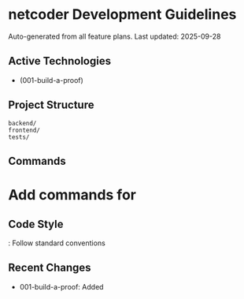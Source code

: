 # netcoder Development Guidelines

Auto-generated from all feature plans. Last updated: 2025-09-28

## Active Technologies
- (001-build-a-proof)

## Project Structure
```
backend/
frontend/
tests/
```

## Commands
# Add commands for 

## Code Style
: Follow standard conventions

## Recent Changes
- 001-build-a-proof: Added

<!-- MANUAL ADDITIONS START -->
<!-- MANUAL ADDITIONS END -->